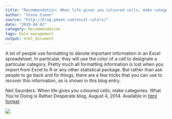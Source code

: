```yaml
---
title: "Recommendation: When life gives you coloured cells, make categories"
author: "Steve Simon"
source: "http://blog.pmean.com/excel-colors/"
date: "2019-04-03"
category: Recommendation
tags: Data management
output: html_document
---
```


A lot of people use formatting to denote important information in an
Excel spreadsheet. In particular, they will use the color of a cell to
designate a particular category. Pretty much all formatting information
is lost when you import from Excel to R or any other statistical
package. But rather than ask people to go back and fix things, there are
a few tricks that you can use to recover this information, as is shown
in this blog entry.

<!---More--->

Neil Saunders. When life gives you coloured cells, make categories. What
You're Doing is Rather Desperate blog, August 4, 2014. Available in
[html
format](https://nsaunders.wordpress.com/2014/08/06/when-life-gives-you-coloured-cells-make-categories/).

![](../../../web/images/excel-colors01.png)




